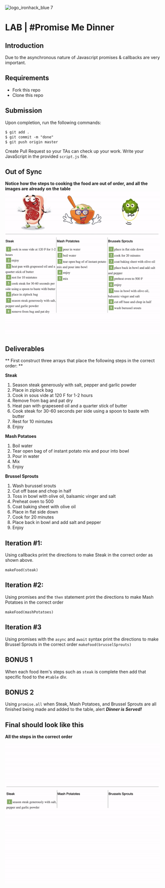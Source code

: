 



![logo_ironhack_blue 7](https://user-images.githubusercontent.com/23629340/40541063-a07a0a8a-601a-11e8-91b5-2f13e4e6b441.png)

# LAB | #Promise Me Dinner


## Introduction

Due to the asynchronous nature of Javascript promises & callbacks are very important.

## Requirements

- Fork this repo
- Clone this repo

## Submission

Upon completion, run the following commands:

```
$ git add .
$ git commit -m "done"
$ git push origin master
```

Create Pull Request so your TAs can check up your work.  Write your JavaScript in the provided `script.js` file.

## Out of Sync 
**Notice how the steps to cooking the food are out of order, and all the images are already on the table**
![](images/OutofSync.gif)

## Deliverables

** First construct three arrays that place the following steps in the correct order: **



**Steak**
1. Season steak generously with salt, pepper and garlic powder
2. Place in ziplock bag
3. Cook in sous vide at 120 F for 1-2 hours
4. Remove from bag and pat dry
5. Heat pan with grapeseed oil and a quarter stick of butter
6. Cook steak for 30-60 seconds per side using a spoon to baste with butter
7. Rest for 10 mintutes
8. Enjoy


**Mash Potatoes**
1.  Boil water
2.  Tear open bag of of instant potato mix and pour into bowl
3.  Pour in water
4.  Mix  
5.  Enjoy 


**Brussel Sprouts**
1. Wash burussel srouts
2. Cut off base and chop in half
3. Toss in bowl with olive oil, balsamic vinger and salt
4. Preheat oven to 500
5. Coat baking sheet with olive oil
6. Place in flat side down
7. Cook for 20 minutes
8. Place back in bowl and add salt and pepper
9. Enjoy


## Iteration #1: 

Using callbacks print the directions to make Steak in the correct order as shown above.  

`makeFood(steak)` 
## Iteration #2: 

Using promises and the `then` statement print the directions to make Mash Potatoes in the correct order

`makeFood(mashPotatoes)`

## Iteration #3 

Using promises with the `async` and `await` syntax print the directions to make Brussel Sprouts in the correct order 
`makeFood(brusselSprouts)`

## BONUS 1

When each food item's steps such as `steak` is complete then add that specific food to the `#table` div.

## BONUS 2

Using `promise.all` when Steak, Mash Potatoes, and Brussel Sprouts are all finished being made and added to the table, alert ***Dinner is Served!***


## Final should look like this 
**All the steps in the correct order**

![](images/inSync.gif)